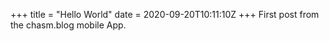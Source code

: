 +++
title = "Hello World"
date = 2020-09-20T10:11:10Z
+++
First post from the chasm.blog mobile App.


<!-- more -->